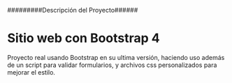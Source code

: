 #########Descripción del Proyecto######

# Sitio web con Bootstrap 4
 Proyecto real usando Bootstrap en su ultima versión, haciendo uso además de un script  para validar formularios, y archivos css personalizados para mejorar el estilo.


